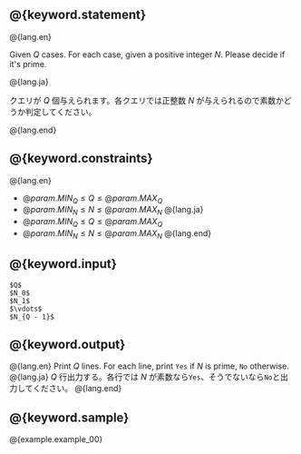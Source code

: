## @{keyword.statement}

@{lang.en}

Given $Q$ cases. For each case, given a positive integer $N$. Please decide if it's prime.

@{lang.ja}

クエリが $Q$ 個与えられます。各クエリでは正整数 $N$ が与えられるので素数かどうか判定してください。

@{lang.end}

## @{keyword.constraints}

@{lang.en}
- $@{param.MIN_Q} \leq Q \leq @{param.MAX_Q}$
- $@{param.MIN_N} \leq N \leq @{param.MAX_N}$
@{lang.ja}
- $@{param.MIN_Q} \leq Q \leq @{param.MAX_Q}$
- $@{param.MIN_N} \leq N \leq @{param.MAX_N}$
@{lang.end}
## @{keyword.input}

```
$Q$
$N_0$
$N_1$
$\vdots$
$N_{Q - 1}$
```

## @{keyword.output}

@{lang.en}
Print $Q$ lines. For each line, print `Yes` if $N$ is prime, `No` otherwise.
@{lang.ja}
$Q$ 行出力する。各行では $N$ が素数なら`Yes`、そうでないなら`No`と出力してください。
@{lang.end}


## @{keyword.sample}

@{example.example_00}
